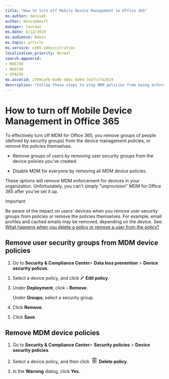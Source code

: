 ```yaml
---
title: "How to turn off Mobile Device Management in Office 365"
ms.author: deniseb
author: denisebmsft
manager: laurawi
ms.date: 6/12/2018
ms.audience: Admin
ms.topic: article
ms.service: o365-administration
localization_priority: Normal
search.appverid:
- MOE150
- MED150
- GPA150
ms.assetid: 2709cafb-0a8b-44bc-8494-7e2fccfa2b19
description: "Follow these steps to stop MDM policies from being enforced for mobile devices in your Office 365 organization."
---
```


# How to turn off Mobile Device Management in Office 365

To effectively turn off MDM for Office 365, you remove groups of people (defined by security groups) from the device management policies, or remove the policies themselves. 
  
- Remove groups of users by removing user security groups from the device policies you've created. 
    
- Disable MDM for everyone by removing all MDM device policies. 
    
These options will remove MDM enforcement for devices in your organization. Unfortunately, you can't simply "unprovision" MDM for Office 365 after you've set it up.
  
> [!IMPORTANT]
> Be aware of the impact on users' devices when you remove user security groups from policies or remove the policies themselves. For example, email profiles and cached emails may be removed, depending on the device. See: [What happens when you delete a policy or remove a user from the policy?](create-device-security-policies.md#BKMK_ChangeImpact)
  
## Remove user security groups from MDM device policies

1. Go to **Security &amp; Compliance Center**\> **Data loss prevention** \> **Device security polices**.
    
2. Select a device policy, and click ![Edit icon](media/O365_MDM_CreatePolicy_EditIcon.gif) **Edit policy**.
    
3. Under **Deployment**, click **- Remove**.
    
    Under **Groups**, select a security group.
    
4.  Click **Remove**.
    
5. Click **Save**.
    
## Remove MDM device policies

1. Go to **Security &amp; Compliance Center**\> **Security policies** \> **Device security policies**.
    
2. Select a device policy, and then click ![Image of the trash can icon.](media/b8bfa783-c0b5-46d9-9570-8a385088e8fe.png) **Delete policy**.
    
3. In the **Warning** dialog, click **Yes**. 
    

